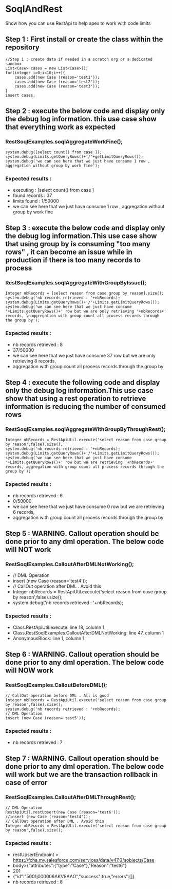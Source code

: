 # SoqlAndRest
Show how you can use RestApi to help apex to work with code limits

## Step 1 : First install or create the class within the repository
```apex
//Step 1 : create data if needed in a scratch org or a dedicated sandbox 
List<Case> cases = new List<Case>();
for(integer i=0;i<10;i++){
	cases.add(new Case (reason='test1'));
	cases.add(new Case (reason='test2'));
	cases.add(new Case (reason='test3'));
}
insert cases;
```


## Step 2 : execute the below code and display only the debug log information. this use case show that everything work as expected
### RestSoqlExamples.soqlAggregateWorkFine();
```apex
system.debug([select count() from case ]);
system.debug(Limits.getQueryRows()+'/'+getLimitQueryRows());
system.debug('we can see here that we just have consume 1 row , aggregation without group by work fine');
```
### Expected results :
- executing : [select count() from case ]
- found records : 37
- limits found : 1/50000
- we can see here that we just have consume 1 row , aggregation without group by work fine

## Step 3 : execute the below code and display only the debug log information.This use case show that using group by is consuming "too many rows" , it can become an issue while in production if there is too many records to process
### RestSoqlExamples.soqlAggregateWithGroupByIssue();
```apex
Integer nbRecords = [select reason from case group by reason].size();
system.debug('nb records retrieved : '+nbRecords);
system.debug(Limits.getQueryRows()+'/'+Limits.getLimitQueryRows());
system.debug('we can see here that we just have consume '+Limits.getQueryRows()+' row but we are only retrieving '+nbRecords+' records, \naggregation with group count all process records through the group by');        
```
### Expected results :
- nb records retrieved : 8
- 37/50000
- we can see here that we just have consume 37 row but we are only retrieving 8 records, 
- aggregation with group count all process records through the group by


## Step 4 : execute the following code and display only the debug log information.This use case show that using a rest operation to retrieve information is reducing the number of consumed rows
### RestSoqlExamples.soqlAggregateWithGroupByThroughRest();
```apex
Integer nbRecords = RestApiUtil.execute('select reason from case group by reason',false).size();
system.debug('nb records retrieved : '+nbRecords);
system.debug(Limits.getQueryRows()+'/'+Limits.getLimitQueryRows());
system.debug('we can see here that we just have consume '+Limits.getQueryRows()+' row but we are retrieving '+nbRecords+' records, aggregation with group count all process records through the group by');
```
### Expected results :
- nb records retrieved : 6
- 0/50000
- we can see here that we just have consume 0 row but we are retrieving 6 records, 
- aggregation with group count all process records through the group by

## Step 5 : WARNING. Callout operation should be done prior to any dml operation. The below code will **NOT** work
### RestSoqlExamples.CalloutAfterDMLNotWorking();
- // DML Operation
- insert (new Case (reason='test4'));
- // CallOut operation after DML . Avoid this
- Integer nbRecords = RestApiUtil.execute('select reason from case group by reason',false).size();
- system.debug('nb records retrieved : '+nbRecords);
### Expected results :
- Class.RestApiUtil.execute: line 18, column 1
- Class.RestSoqlExamples.CalloutAfterDMLNotWorking: line 47, column 1
- AnonymousBlock: line 1, column 1

## Step 6 : WARNING. Callout operation should be done prior to any dml operation. The below code will **NOW** work
### RestSoqlExamples.CalloutBeforeDML();
```apex
// CallOut operation before DML . All is good
Integer nbRecords = RestApiUtil.execute('select reason from case group by reason',false).size();
system.debug('nb records retrieved : '+nbRecords);
// DML Operation
insert (new Case (reason='test5'));
```
### Expected results :
- nb records retrieved : 7


## Step 7 : WARNING. Callout operation should be done prior to any dml operation. The below code will work but we are the transaction rollback in case of error
### RestSoqlExamples.CalloutAfterDMLThroughRest();
```apex
// DML Operation
RestApiUtil.restUpsert(new Case (reason='test6'));
//insert (new Case (reason='test4'));
// CallOut operation after DML . Avoid this
Integer nbRecords = RestApiUtil.execute('select reason from case group by reason',false).size();
```
### Expected results :
- restUpsertEndpoint > https://fcha.my.salesforce.com/services/data/v47.0/sobjects/Case
- body>{"attributes":{"type":"Case"},"Reason":"test6"}
- 201
- {"id":"5001j000006AKV8AAO","success":true,"errors":[]}
- nb records retrieved : 8



